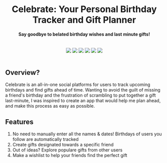 <div align="center">
    <div id="user-content-toc">
      <summary><h1 style="display: inline-block; margin-bottom: 0">Celebrate: Your Personal Birthday Tracker and Gift Planner</h1></summary>
    </div>
    <h4>Say goodbye to belated birthday wishes and last minute gifts!</h4>
    <br>
    <img src="https://img.shields.io/badge/python-3670A0?style=for-the-badge&logo=python&logoColor=ffdd54"/>
    <img src="https://img.shields.io/badge/Django-092E20?style=for-the-badge&logo=django&logoColor=green"/>
    <img src="https://img.shields.io/badge/react-%2320232a.svg?style=for-the-badge&logo=react&logoColor=%2361DAFB"/>
    <img src="https://img.shields.io/badge/Typescript-%2320232a.svg?style=for-the-badge&logo=typescript&logoColor=blue"/>
    <img src="https://img.shields.io/badge/tailwindcss-%2338B2AC.svg?style=for-the-badge&logo=tailwind-css&logoColor=white"/>
    <img src="https://img.shields.io/badge/PostgreSQL-336791?style=for-the-badge&logo=postgresql&logoColor=white"/>
    <br><br>
</div>

## Overview?

Celebrate is an all-in-one social platforms for users to track upcoming birthdays and find gifts ahead of time. Wanting to avoid the guilt of missing a friend's birthday and the frustration of scrambling to put together a gift last-minute, I was inspired to create an app that would help me plan ahead, and make this process as easy as possible.

## Features
1. No need to manually enter all the names & dates! Birthdays of users you follow are automatically tracked
2. Create gifts designated towards a specific friend
3. Out of ideas? Explore populare gifts from other users
4. Make a wishlist to help your friends find the perfect gift
